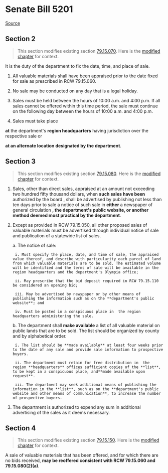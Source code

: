 # Senate Bill 5201

[Source](http://lawfilesext.leg.wa.gov/biennium/2021-22/Xml/Bills/Senate%20Bills/5201.xml)
## Section 2
> This section modifies existing section [79.15.070](/rcw/79_public_lands/79.015_sale_of_valuable_materials.md). Here is the [modified chapter](rcw/79_public_lands/79.015_sale_of_valuable_materials.md) for context.

It is the duty of the department to fix the date, time, and place of sale.

1. All valuable materials shall have been appraised prior to the date fixed for sale as prescribed in RCW 79.15.060.

2. No sale may be conducted on any day that is a legal holiday.

3. Sales must be held between the hours of 10:00 a.m. and 4:00 p.m. If all sales cannot be offered within this time period, the sale must continue on the following day between the hours of 10:00 a.m. and 4:00 p.m.

4. Sales must take place

**at** the department's **region headquarters** having jurisdiction over the respective sale or

**at an alternate location designated by the department**.


## Section 3
> This section modifies existing section [79.15.080](/rcw/79_public_lands/79.015_sale_of_valuable_materials.md). Here is the [modified chapter](rcw/79_public_lands/79.015_sale_of_valuable_materials.md) for context.

1. Sales, other than direct sales, appraised at an amount not exceeding two hundred fifty thousand dollars, when **such sales have been** authorized by the board , shall be advertised by publishing not less than ten days prior to sale a notice of such sale in **either** a newspaper of general circulation **, the department's public website, or another method deemed most practical by the department**.

2. Except as provided in RCW 79.15.050, all other proposed sales of valuable materials must be advertised through individual notice of sale and publication of a statewide list of sales.

    a. The notice of sale:

        i. Must specify the place, date, and time of sale, the appraised value thereof, and describe with particularity each parcel of land from which valuable materials are to be sold. The estimated volume will be identified and the terms of sale will be available in the region headquarters and the department's Olympia office;

        ii. May prescribe that the bid deposit required in RCW 79.15.110 be considered an opening bid;

        iii. May be advertised by newspaper or by other means of publishing the information such as on the **department's public website**; and

        iv. Must be posted in a conspicuous place in  the region headquarters administering the sale.

    b. The department shall **make available** a list of all valuable material on public lands that are to be sold. The list should be organized by county and by alphabetical order.

        i. The list should be **made available** at least four weeks prior to the date of any sale and provide sale information to prospective buyers.

        ii. The department must retain for free distribution in  the region **headquarters** offices sufficient copies of the **list**, to be kept in a conspicuous place, and**made available upon request**.

        iii. The department may seek additional means of publishing the information in the **list**, such as on the **department's public website and other means of communication**, to increase the number of prospective buyers.

3. The department is authorized to expend any sum in additional advertising of the sales as it deems necessary.


## Section 4
> This section modifies existing section [79.15.150](/rcw/79_public_lands/79.015_sale_of_valuable_materials.md). Here is the [modified chapter](rcw/79_public_lands/79.015_sale_of_valuable_materials.md) for context.

A sale of valuable materials that has been offered, and for which there are no bids received, **may be reoffered consistent with RCW 79.15.060 and 79.15.080(2)(a)**.

